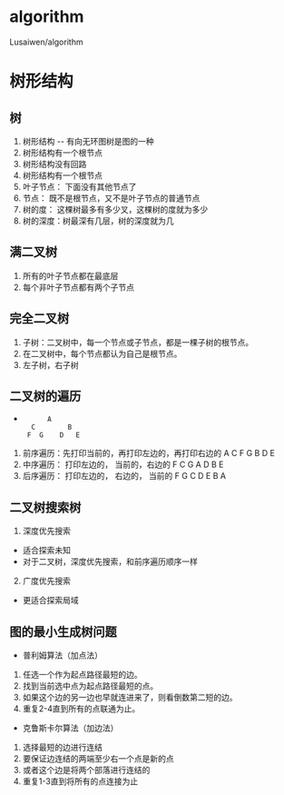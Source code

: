 # algorithm
Lusaiwen/algorithm

# 树形结构
## 树
1. 树形结构 -- 有向无环图树是图的一种
2. 树形结构有一个根节点
3. 树形结构没有回路
4. 树形结构有一个根节点
5. 叶子节点： 下面没有其他节点了
6. 节点： 既不是根节点，又不是叶子节点的普通节点
7. 树的度： 这棵树最多有多少叉，这棵树的度就为多少
8. 树的深度：树最深有几层，树的深度就为几

## 满二叉树
1. 所有的叶子节点都在最底层
2. 每个非叶子节点都有两个子节点

## 完全二叉树
1. 子树：二叉树中，每一个节点或子节点，都是一棵子树的根节点。
2. 在二叉树中，每个节点都认为自己是根节点。
3. 左子树，右子树

## 二叉树的遍历
-           A
        C        B
       F  G    D   E
1. 前序遍历：先打印当前的，再打印左边的，再打印右边的
    A C F G B D E 
2. 中序遍历： 打印左边的， 当前的，右边的
    F C G A D B E
3. 后序遍历： 打印左边的， 右边的， 当前的
    F G C D E B A

## 二叉树搜索树
1. 深度优先搜索
  - 适合探索未知
  - 对于二叉树，深度优先搜索，和前序遍历顺序一样
  
2. 广度优先搜索
  - 更适合探索局域 


## 图的最小生成树问题
- 普利姆算法（加点法）
1. 任选一个作为起点路径最短的边。
2. 找到当前选中点为起点路径最短的点。
3. 如果这个边的另一边也早就连进来了，则看倒数第二短的边。
4. 重复2-4直到所有的点联通为止。

- 克鲁斯卡尔算法（加边法）
1. 选择最短的边进行连结 
2. 要保证边连结的两端至少右一个点是新的点
3. 或者这个边是将两个部落进行连结的
4. 重复1-3直到将所有的点连接为止






